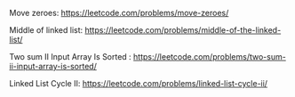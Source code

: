 Move zeroes: https://leetcode.com/problems/move-zeroes/

Middle of linked list: https://leetcode.com/problems/middle-of-the-linked-list/

Two sum II Input Array Is Sorted : https://leetcode.com/problems/two-sum-ii-input-array-is-sorted/

Linked List Cycle II: https://leetcode.com/problems/linked-list-cycle-ii/
